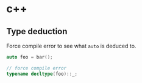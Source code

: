 # c++

## Type deduction

Force compile error to see what `auto` is deduced to.
```cpp
auto foo = bar();

// force compile error
typename decltype(foo)::_;
```

